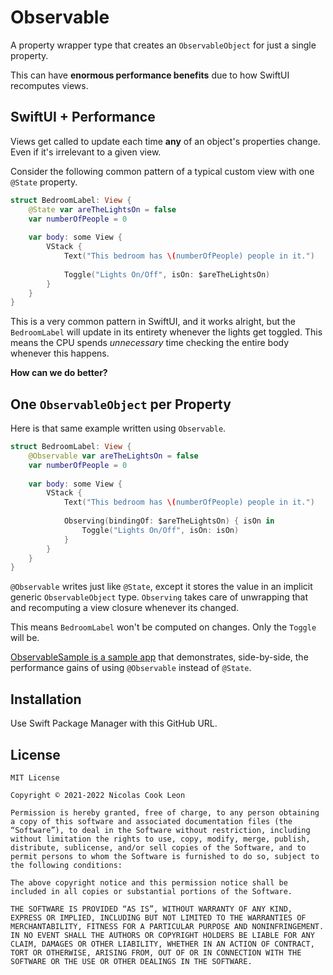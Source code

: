 # Observable

A property wrapper type that creates an `ObservableObject` for just a single property.

This can have **enormous performance benefits** due to how SwiftUI recomputes views.

## SwiftUI + Performance

Views get called to update each time **any** of an object's properties change. Even if it's irrelevant to a given view.

Consider the following common pattern of a typical custom view with one `@State` property.

```swift
struct BedroomLabel: View {
	@State var areTheLightsOn = false
	var numberOfPeople = 0
	
	var body: some View {
		VStack {
			Text("This bedroom has \(numberOfPeople) people in it.")
			
			Toggle("Lights On/Off", isOn: $areTheLightsOn)
		}
	}
}
```

This is a very common pattern in SwiftUI, and it works alright, but the `BedroomLabel` will update in its entirety whenever the lights get toggled. This means the CPU spends *unnecessary* time checking the entire body whenever this happens.

**How can we do better?**

## One `ObservableObject` per Property

Here is that same example written using `Observable`.

```swift
struct BedroomLabel: View {
	@Observable var areTheLightsOn = false
	var numberOfPeople = 0
	
	var body: some View {
		VStack {
			Text("This bedroom has \(numberOfPeople) people in it.")
			
			Observing(bindingOf: $areTheLightsOn) { isOn in
				Toggle("Lights On/Off", isOn: isOn)
			}
		}
	}
}
```

`@Observable` writes just like `@State`, except it stores the value in an implicit generic `ObservableObject` type. `Observing` takes care of unwrapping that and recomputing a view closure whenever its changed.

This means `BedroomLabel` won't be computed on changes. Only the `Toggle` will be.

[ObservableSample is a sample app](https://github.com/cookednick/ObservableSample) that demonstrates, side-by-side, the performance gains of using `@Observable` instead of `@State`.

## Installation

Use Swift Package Manager with this GitHub URL.

## License

````
MIT License

Copyright © 2021-2022 Nicolas Cook Leon

Permission is hereby granted, free of charge, to any person obtaining a copy of this software and associated documentation files (the “Software”), to deal in the Software without restriction, including without limitation the rights to use, copy, modify, merge, publish, distribute, sublicense, and/or sell copies of the Software, and to permit persons to whom the Software is furnished to do so, subject to the following conditions:

The above copyright notice and this permission notice shall be included in all copies or substantial portions of the Software.

THE SOFTWARE IS PROVIDED “AS IS”, WITHOUT WARRANTY OF ANY KIND, EXPRESS OR IMPLIED, INCLUDING BUT NOT LIMITED TO THE WARRANTIES OF MERCHANTABILITY, FITNESS FOR A PARTICULAR PURPOSE AND NONINFRINGEMENT. IN NO EVENT SHALL THE AUTHORS OR COPYRIGHT HOLDERS BE LIABLE FOR ANY CLAIM, DAMAGES OR OTHER LIABILITY, WHETHER IN AN ACTION OF CONTRACT, TORT OR OTHERWISE, ARISING FROM, OUT OF OR IN CONNECTION WITH THE SOFTWARE OR THE USE OR OTHER DEALINGS IN THE SOFTWARE.
````
